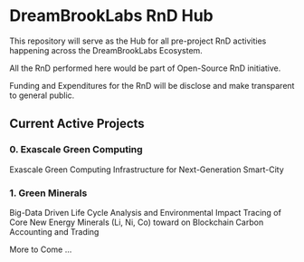 # DreamBrookLabs RnD Hub

This repository will serve as the Hub for all pre-project RnD activities happening across the DreamBrookLabs Ecosystem.

All the RnD performed here would be part of Open-Source RnD initiative.

Funding and Expenditures for the RnD will be disclose and make transparent to general public. 

## Current Active Projects 

### 0. Exascale Green Computing
   Exascale Green Computing Infrastructure for Next-Generation Smart-City 

### 1. Green Minerals
   Big-Data Driven Life Cycle Analysis and Environmental Impact Tracing of Core New Energy Minerals (Li, Ni, Co) toward on Blockchain Carbon Accounting and Trading


More to Come ...


